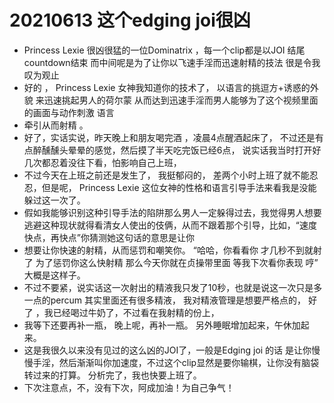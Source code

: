 
# 20210613 这个edging joi很凶

-  Princess Lexie 很凶很猛的一位Dominatrix ，每一个clip都是以JOI 结尾countdown结束 而中间呢是为了让你以飞速手淫而迅速射精的技法  很是令我叹为观止 
-  好的 ，   Princess Lexie 女神我知道你的技术了，  以语言的挑逗方+诱惑的外貌 来迅速挑起男人的荷尔蒙 从而达到迅速手淫而男人能够为了这个视频里面的画面与动作刺激 语言
-  牵引从而射精 。 
-  好了，实话实说，昨天晚上和朋友喝完酒 ，凌晨4点醒酒起床了， 不过还是有点醉醺醺头晕晕的感觉，然后摸了半天吃完饭已经6点， 说实话我当时打开好几次都忍着没往下看，怕影响自己上班，
-  不过今天在上班之前还是发生了， 我挺郁闷的， 差两个小时上班了就不能忍忍，但是呢，  Princess Lexie 这位女神的性格和语言引导手法来看我是没能躲过这一次了。 
-  假如我能够识别这种引导手法的陷阱那么男人一定躲得过去，我觉得男人想要逃避这种现状就得看清女人使出的伎俩，从而不跟着那个引导，比如，“速度快点，再快点”你猜测她这句话的意思是让你
-  想要让你快速的射精，从而惩罚和嘲笑你。 “哈哈，你看看你 才几秒不到就射了 为了惩罚你这么快射精 那么今天你就在贞操带里面 等我下次看你表现 哼” 大概是这样子。
-  不过不要紧，说实话这一次射出的精液我只发了10秒，也就是说这一次只是多一点的percum 其实里面还有很多精液，  我对精液管理是想要严格点的， 好了 ，我已经喝过牛奶了，不过看在我射精的份上，
-  我等下还要再补一瓶， 晚上呢，再补一瓶。 另外睡眠增加起来，午休加起来。  
-  这是我很久以来没有见过的这么凶的JOI了，一般是Edging joi 的话 是让你慢慢手淫，然后渐渐叫你加速度，不过这个clip显然是要你输棋，让你没有脑袋转过来的打算。 分析完了，我也快要上班了。
-  下次注意点，不，没有下次，阿成加油！为自己争气！ 
